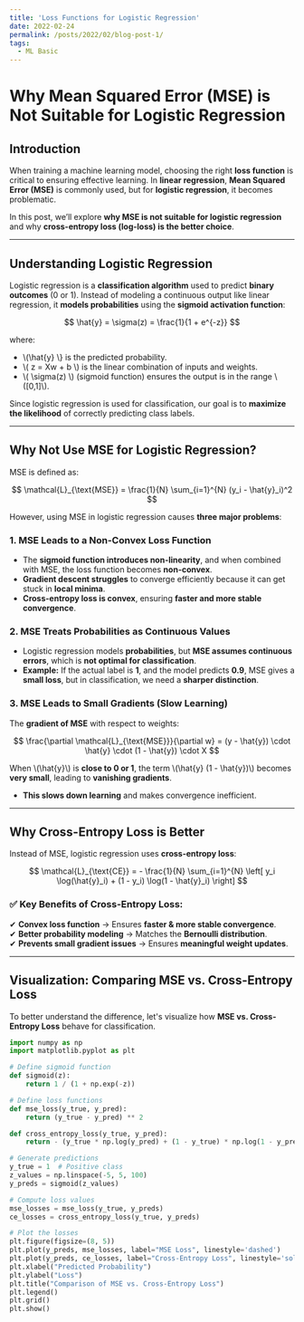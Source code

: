 ```yaml
---
title: 'Loss Functions for Logistic Regression'
date: 2022-02-24
permalink: /posts/2022/02/blog-post-1/
tags:
  - ML Basic
---
```


Why Mean Squared Error (MSE) is Not Suitable for Logistic Regression
======

##  Introduction  
When training a machine learning model, choosing the right **loss function** is critical to ensuring effective learning. In **linear regression**, **Mean Squared Error (MSE)** is commonly used, but for **logistic regression**, it becomes problematic.  

In this post, we’ll explore **why MSE is not suitable for logistic regression** and why **cross-entropy loss (log-loss) is the better choice**.  

---

##  Understanding Logistic Regression  
Logistic regression is a **classification algorithm** used to predict **binary outcomes** (0 or 1). Instead of modeling a continuous output like linear regression, it **models probabilities** using the **sigmoid activation function**:

$$
\hat{y} = \sigma(z) = \frac{1}{1 + e^{-z}}
$$

where:  
- \\(\hat{y} \\} is the predicted probability.  
- \\( z = Xw + b \\) is the linear combination of inputs and weights.  
- \\( \sigma(z) \\) (sigmoid function) ensures the output is in the range \\([0,1]\\).  

Since logistic regression is used for classification, our goal is to **maximize the likelihood** of correctly predicting class labels.

---

## Why Not Use MSE for Logistic Regression?  
MSE is defined as:

$$
\mathcal{L}_{\text{MSE}} = \frac{1}{N} \sum_{i=1}^{N} (y_i - \hat{y}_i)^2
$$

However, using MSE in logistic regression causes **three major problems**:

### 1. MSE Leads to a Non-Convex Loss Function  
- The **sigmoid function introduces non-linearity**, and when combined with MSE, the loss function becomes **non-convex**.  
- **Gradient descent struggles** to converge efficiently because it can get stuck in **local minima**.  
- **Cross-entropy loss is convex**, ensuring **faster and more stable convergence**.

###  2. MSE Treats Probabilities as Continuous Values  
- Logistic regression models **probabilities**, but **MSE assumes continuous errors**, which is **not optimal for classification**.  
- **Example:** If the actual label is **1**, and the model predicts **0.9**, MSE gives a **small loss**, but in classification, we need a **sharper distinction**.

### 3. MSE Leads to Small Gradients (Slow Learning)  
The **gradient of MSE** with respect to weights:

$$
\frac{\partial \mathcal{L}_{\text{MSE}}}{\partial w} = (y - \hat{y}) \cdot \hat{y} \cdot (1 - \hat{y}) \cdot X
$$

When \\(\hat{y}\\) is **close to 0 or 1**, the term \\(\hat{y} (1 - \hat{y})\\) becomes **very small**, leading to **vanishing gradients**.
- **This slows down learning** and makes convergence inefficient.

---

##  Why Cross-Entropy Loss is Better  
Instead of MSE, logistic regression uses **cross-entropy loss**:

$$
\mathcal{L}_{\text{CE}} = - \frac{1}{N} \sum_{i=1}^{N} \left[ y_i \log(\hat{y}_i) + (1 - y_i) \log(1 - \hat{y}_i) \right]
$$

### ✅ **Key Benefits of Cross-Entropy Loss:**  
✔ **Convex loss function** → Ensures **faster & more stable convergence**.  
✔ **Better probability modeling** → Matches the **Bernoulli distribution**.  
✔ **Prevents small gradient issues** → Ensures **meaningful weight updates**.

---

##  Visualization: Comparing MSE vs. Cross-Entropy Loss  
To better understand the difference, let's visualize how **MSE vs. Cross-Entropy Loss** behave for classification.

```python
import numpy as np
import matplotlib.pyplot as plt

# Define sigmoid function
def sigmoid(z):
    return 1 / (1 + np.exp(-z))

# Define loss functions
def mse_loss(y_true, y_pred):
    return (y_true - y_pred) ** 2

def cross_entropy_loss(y_true, y_pred):
    return - (y_true * np.log(y_pred) + (1 - y_true) * np.log(1 - y_pred))

# Generate predictions
y_true = 1  # Positive class
z_values = np.linspace(-5, 5, 100)
y_preds = sigmoid(z_values)

# Compute loss values
mse_losses = mse_loss(y_true, y_preds)
ce_losses = cross_entropy_loss(y_true, y_preds)

# Plot the losses
plt.figure(figsize=(8, 5))
plt.plot(y_preds, mse_losses, label="MSE Loss", linestyle='dashed')
plt.plot(y_preds, ce_losses, label="Cross-Entropy Loss", linestyle='solid')
plt.xlabel("Predicted Probability")
plt.ylabel("Loss")
plt.title("Comparison of MSE vs. Cross-Entropy Loss")
plt.legend()
plt.grid()
plt.show()
